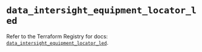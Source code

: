 # `data_intersight_equipment_locator_led`

Refer to the Terraform Registry for docs: [`data_intersight_equipment_locator_led`](https://registry.terraform.io/providers/ciscodevnet/intersight/1.0.71/docs/data-sources/equipment_locator_led).
